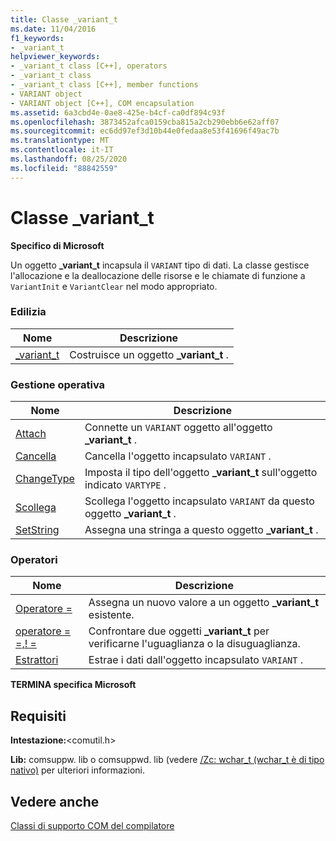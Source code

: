 ```yaml
---
title: Classe _variant_t
ms.date: 11/04/2016
f1_keywords:
- _variant_t
helpviewer_keywords:
- _variant_t class [C++], operators
- _variant_t class
- _variant_t class [C++], member functions
- VARIANT object
- VARIANT object [C++], COM encapsulation
ms.assetid: 6a3cbd4e-0ae8-425e-b4cf-ca0df894c93f
ms.openlocfilehash: 3873452afca0159cba815a2cb290ebb6e62aff07
ms.sourcegitcommit: ec6dd97ef3d10b44e0fedaa8e53f41696f49ac7b
ms.translationtype: MT
ms.contentlocale: it-IT
ms.lasthandoff: 08/25/2020
ms.locfileid: "88842559"
---
```

# <a name="_variant_t-class"></a>Classe _variant_t

**Specifico di Microsoft**

Un oggetto **_variant_t** incapsula il `VARIANT` tipo di dati. La classe gestisce l'allocazione e la deallocazione delle risorse e le chiamate di funzione a `VariantInit` e `VariantClear` nel modo appropriato.

### <a name="construction"></a>Edilizia

| Nome | Descrizione |
|--|--|
| [_variant_t](../cpp/variant-t-variant-t.md) | Costruisce un oggetto **_variant_t** . |

### <a name="operations"></a>Gestione operativa

| Nome | Descrizione |
|--|--|
| [Attach](../cpp/variant-t-attach.md) | Connette un `VARIANT` oggetto all'oggetto **_variant_t** . |
| [Cancella](../cpp/variant-t-clear.md) | Cancella l'oggetto incapsulato `VARIANT` . |
| [ChangeType](../cpp/variant-t-changetype.md) | Imposta il tipo dell'oggetto **_variant_t** sull'oggetto indicato `VARTYPE` . |
| [Scollega](../cpp/variant-t-detach.md) | Scollega l'oggetto incapsulato `VARIANT` da questo oggetto **_variant_t** . |
| [SetString](../cpp/variant-t-setstring.md) | Assegna una stringa a questo oggetto **_variant_t** . |

### <a name="operators"></a>Operatori

| Nome | Descrizione |
|--|--|
| [Operatore =](../cpp/variant-t-operator-equal.md) | Assegna un nuovo valore a un oggetto **_variant_t** esistente. |
| [operatore = =,! =](../cpp/variant-t-relational-operators.md) | Confrontare due oggetti **_variant_t** per verificarne l'uguaglianza o la disuguaglianza. |
| [Estrattori](../cpp/variant-t-extractors.md) | Estrae i dati dall'oggetto incapsulato `VARIANT` . |

**TERMINA specifica Microsoft**

## <a name="requirements"></a>Requisiti

**Intestazione:**\<comutil.h>

**Lib:** comsuppw. lib o comsuppwd. lib (vedere [/Zc: wchar_t (wchar_t è di tipo nativo)](../build/reference/zc-wchar-t-wchar-t-is-native-type.md) per ulteriori informazioni.

## <a name="see-also"></a>Vedere anche

[Classi di supporto COM del compilatore](../cpp/compiler-com-support-classes.md)
